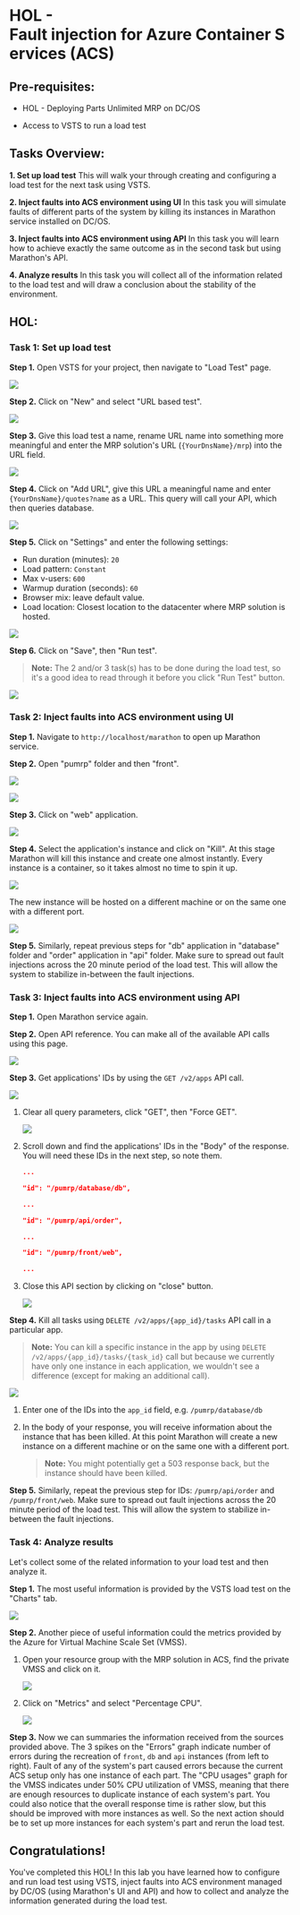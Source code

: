 HOL - Fault injection for Azure Container Services (ACS)
========================================================


## Pre-requisites:

- HOL - Deploying Parts Unlimited MRP on DC/OS

- Access to VSTS to run a load test



## Tasks Overview:
**1. Set up load test** This will walk your through creating and configuring a load test for the next task using VSTS.

**2. Inject faults into ACS environment using UI** In this task you will simulate faults of different parts of the system by killing its instances in Marathon service installed on DC/OS.

**3. Inject faults into ACS environment using API** In this task you will learn how to achieve exactly the same outcome as in the second task but using Marathon's API.

**4. Analyze results** In this task you will collect all of the information related to the load test and will draw a conclusion about the stability of the environment.



## HOL:

### Task 1: Set up load test

**Step 1.** Open VSTS for your project, then navigate to "Load Test" page.

![](media/1.png)


**Step 2.** Click on "New" and select "URL based test".

![](media/2.png)


**Step 3.** Give this load test a name, rename URL name into something more meaningful and enter the MRP solution's URL (`{YourDnsName}/mrp`) into the URL field.

![](media/3.png)


**Step 4.** Click on "Add URL", give this URL a meaningful name and enter `{YourDnsName}/quotes?name` as a URL. This query will call your API, which then queries database.

![](media/4.png)


**Step 5.** Click on "Settings" and enter the following settings:
* Run duration (minutes): `20`
* Load pattern: `Constant`
* Max v-users: `600`
* Warmup duration (seconds): `60`
* Browser mix: leave default value.
* Load location: Closest location to the datacenter where MRP solution is hosted.

![](media/5.png)


**Step 6.** Click on "Save", then "Run test".
>**Note:** The 2 and/or 3 task(s) has to be done during the load test, so it's a good idea to read through it before you click "Run Test" button.

![](media/6.png)



### Task 2: Inject faults into ACS environment using UI

**Step 1.** Navigate to `http://localhost/marathon` to open up Marathon service.

**Step 2.** Open "pumrp" folder and then "front".

![](media/8.png)

![](media/9.png)

**Step 3.** Click on "web" application.

![](media/10.png)

**Step 4.** Select the application's instance and click on "Kill". At this stage Marathon will kill this instance and create one almost instantly. Every instance is a container, so it takes almost no time to spin it up.

![](media/11.png)

The new instance will be hosted on a different machine or on the same one with a different port.

![](media/15.png)

**Step 5.** Similarly, repeat previous steps for "db" application in "database" folder and "order" application in "api" folder. Make sure to spread out fault injections across the 20 minute period of the load test. This will allow the system to stabilize in-between the fault injections.



### Task 3: Inject faults into ACS environment using API

**Step 1.** Open Marathon service again.


**Step 2.** Open API reference. You can make all of the available API calls using this page.

![](media/16.png)

**Step 3.** Get applications' IDs by using the `GET /v2/apps` API call.

![](media/17.png)

1. Clear all query parameters, click "GET", then "Force GET".
        
    ![](media/19.png)

2. Scroll down and find the applications' IDs in the "Body" of the response. You will need these IDs in the next step, so note them.
  
    ```json
    ...

    "id": "/pumrp/database/db",

    ...

    "id": "/pumrp/api/order",

    ...

    "id": "/pumrp/front/web",

    ...
    ```

3. Close this API section by clicking on "close" button.

    ![](media/20.png)


**Step 4.** Kill all tasks using `DELETE /v2/apps/{app_id}/tasks` API call in a particular app.
>**Note:** You can kill a specific instance in the app by using `DELETE /v2/apps/{app_id}/tasks/{task_id}` call but because we currently have only one instance in each application, we wouldn't see a difference (except for making an additional call).

![](media/18.png)

1. Enter one of the IDs into the `app_id` field, e.g. `/pumrp/database/db`

2. In the body of your response, you will receive information about the instance that has been killed. At this point Marathon will create a new instance on a different machine or on the same one with a different port.

    >**Note:** You might potentially get a 503 response back, but the instance should have been killed.

**Step 5.** Similarly, repeat the previous step for IDs: `/pumrp/api/order` and `/pumrp/front/web`. Make sure to spread out fault injections across the 20 minute period of the load test. This will allow the system to stabilize in-between the fault injections.



### Task 4: Analyze results
Let's collect some of the related information to your load test and then analyze it.

**Step 1.** The most useful information is provided by the VSTS load test on the "Charts" tab.

![](media/12.png)

**Step 2.** Another piece of useful information could the metrics provided by the Azure for Virtual Machine Scale Set (VMSS).

1. Open your resource group with the MRP solution in ACS, find the private VMSS and click on it.

    ![](media/13.png)

2. Click on "Metrics" and select "Percentage CPU".

    ![](media/14.png)

**Step 3.** Now we can summaries the information received from the sources provided above. The 3 spikes on the "Errors" graph indicate number of errors during the recreation of `front`, `db` and `api` instances (from left to right). Fault of any of the system's part caused errors because the current ACS setup only has one instance of each part. The "CPU usages" graph for the VMSS indicates under 50% CPU utilization of VMSS, meaning that there are enough resources to duplicate instance of each system's part. You could also notice that the overall response time is rather slow, but this should be improved with more instances as well. So the next action should be to set up more instances for each system's part and rerun the load test.


## Congratulations!
You've completed this HOL! In this lab you have learned how to configure and run load test using VSTS, inject faults into ACS environment managed by DC/OS (using Marathon's UI and API) and how to collect and analyze the information generated during the load test.
